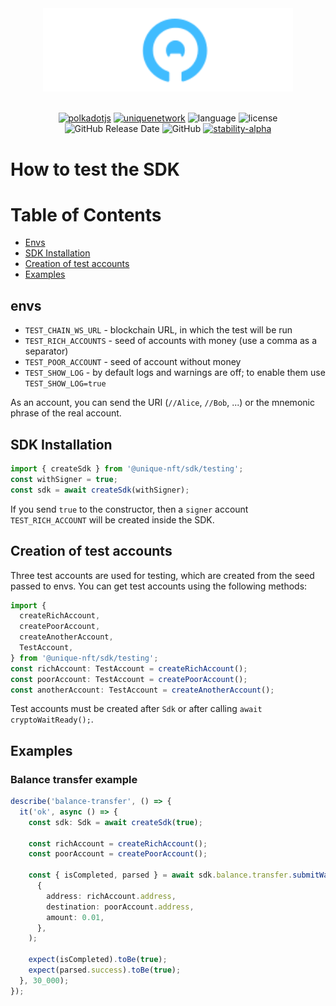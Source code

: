 <div align="center">
    <img width="400px" src="https://raw.githubusercontent.com/UniqueNetwork/unique-sdk/ab6b4e524f008d5e921026599de5bc120a91e14e/doc/logo-white.svg" alt="Unique Network">
<br/>
<br/>

[![polkadotjs](https://img.shields.io/badge/polkadot-js-orange?style=flat-square)](https://polkadot.js.org)
[![uniquenetwork](https://img.shields.io/badge/unique-network-blue?style=flat-square)](https://unique.network/)
![language](https://img.shields.io/github/languages/top/uniquenetwork/unique-sdk?style=flat-square)
![license](https://img.shields.io/badge/License-Apache%202.0-blue?logo=apache&style=flat-square)
![GitHub Release Date](https://img.shields.io/github/release-date/uniquenetwork/unique-sdk?style=flat-square)
![GitHub](https://img.shields.io/github/v/tag/uniquenetwork/unique-sdk?style=flat-square)
[![stability-alpha](https://img.shields.io/badge/stability-alpha-f4d03f.svg)](https://github.com/mkenney/software-guides/blob/master/STABILITY-BADGES.md#alpha)

</div>

# How to test the SDK

# Table of Contents

- [Envs](#envs)
- [SDK Installation](#sdk-installation)
- [Creation of test accounts](#creation-of-test-accounts)
- [Examples](#examples)

## envs

 * `TEST_CHAIN_WS_URL` - blockchain URL, in which the test will be run
 * `TEST_RICH_ACCOUNTS` - seed of accounts with money (use a comma as a separator)
 * `TEST_POOR_ACCOUNT` - seed of account without money
 * `TEST_SHOW_LOG` - by default logs and warnings are off; to enable them use `TEST_SHOW_LOG=true`

As an account, you can send the URI (`//Alice`, `//Bob`, ...) or the mnemonic phrase of the real account.

## SDK Installation

```typescript
import { createSdk } from '@unique-nft/sdk/testing';
const withSigner = true;
const sdk = await createSdk(withSigner);
```

If you send `true` to the constructor, then a `signer` account `TEST_RICH_ACCOUNT` will be created inside the SDK.

## Creation of test accounts

Three test accounts are used for testing, which are created from the seed passed to envs. You can get test accounts using the following methods:

```typescript
import {
  createRichAccount,
  createPoorAccount,
  createAnotherAccount,
  TestAccount,
} from '@unique-nft/sdk/testing';
const richAccount: TestAccount = createRichAccount();
const poorAccount: TestAccount = createPoorAccount();
const anotherAccount: TestAccount = createAnotherAccount();
```

Test accounts must be created after `Sdk` or after calling `await cryptoWaitReady();`.

## Examples

### Balance transfer example

```typescript
describe('balance-transfer', () => {
  it('ok', async () => {
    const sdk: Sdk = await createSdk(true);
    
    const richAccount = createRichAccount();
    const poorAccount = createPoorAccount();
    
    const { isCompleted, parsed } = await sdk.balance.transfer.submitWaitResult(
      {
        address: richAccount.address,
        destination: poorAccount.address,
        amount: 0.01,
      },
    );

    expect(isCompleted).toBe(true);
    expect(parsed.success).toBe(true);
  }, 30_000);
});
```
